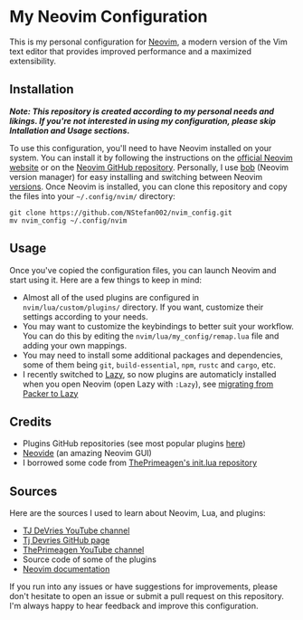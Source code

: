 # My Neovim Configuration
This is my personal configuration for [Neovim](https://neovim.io/), a modern version of the Vim text editor that provides improved performance and a maximized extensibility.

## Installation
***Note: This repository is created according to my personal needs and likings. If you're not interested in using my configuration, please skip Intallation and Usage sections.***

To use this configuration, you'll need to have Neovim installed on your system. You can install it by following the instructions on the [official Neovim website](https://neovim.io/) or on the [Neovim GitHub repository](https://github.com/neovim/neovim). Personally, I use [bob](https://github.com/MordechaiHadad/bob) (Neovim version manager) for easy installing and switching between Neovim [versions](https://github.com/neovim/neovim/releases/).
Once Neovim is installed, you can clone this repository and copy the files into your `~/.config/nvim/` directory:
```
git clone https://github.com/NStefan002/nvim_config.git
mv nvim_config ~/.config/nvim
```
## Usage
Once you've copied the configuration files, you can launch Neovim and start using it. Here are a few things to keep in mind:

- Almost all of the used plugins are configured in `nvim/lua/custom/plugins/` directory. If you want, customize their settings according to your needs.
- You may want to customize the keybindings to better suit your workflow. You can do this by editing the `nvim/lua/my_config/remap.lua` file and adding your own mappings.
- You may need to install some additional packages and dependencies, some of them being `git`, `build-essential`, `npm`, `rustc` and `cargo`, etc.
- I recently switched to [Lazy](https://github.com/folke/lazy.nvim), so now plugins are automaticly installed when you open Neovim (open Lazy with ```:Lazy```), see [migrating from Packer to Lazy](https://github.com/folke/lazy.nvim#-migration-guide)

## Credits
- Plugins GitHub repositories (see most popular plugins [here](https://github.com/rockerBOO/awesome-neovim))
- [Neovide](https://github.com/neovide/neovide) (an amazing Neovim GUI)
- I borrowed some code from [ThePrimeagen's init.lua repository](https://github.com/ThePrimeagen/init.lua)

## Sources
Here are the sources I used to learn about Neovim, Lua, and plugins:
- [TJ DeVries YouTube channel](https://www.youtube.com/@teej_dv)
- [Tj Devries GitHub page](https://github.com/tjdevries)
- [ThePrimeagen YouTube channel](https://www.youtube.com/@ThePrimeagen)
- Source code of some of the plugins
- [Neovim documentation](https://neovim.io/doc/)

If you run into any issues or have suggestions for improvements, please don't hesitate to open an issue or submit a pull request on this repository. I'm always happy to hear feedback and improve this configuration.
